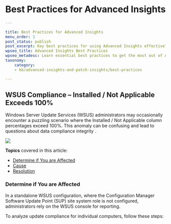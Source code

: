 # Best Practices for Advanced Insights

```yaml
---

title: Best Practices for Advanced Insights
menu_order: 1
post_status: publish
post_excerpt: Key best practices for using Advanced Insights effectively.
wpseo_title: Advanced Insights Best Practices
wpseo_metadesc: Learn essential best practices to get the most out of Advanced Insights
taxonomy:
    category:
    - kb/advanced-insights-and-patch-insights/best-practices

---
```

## WSUS Compliance – Installed / Not Applicable Exceeds 100% <a href="#wsuscomplianceinstallednotapplicableexceeds100" id="wsuscomplianceinstallednotapplicableexceeds100"></a>

Windows Server Update Services (WSUS) administrators may occasionally encounter a puzzling scenario where the Installed / Not Applicable column percentages exceed 100%. This anomaly can be confusing and lead to questions about data compliance integrity .

![](https://patchmypc.com/wp-content/uploads/2025/03/wsus_01.png)

**Topics** covered in this article:

* [Determine if You are Affected](https://patchmypc.com/wsus-compliance-installed-not-applicable-exceeds-100-percent#determine-if-you-are-affected)
* [Cause](https://patchmypc.com/wsus-compliance-installed-not-applicable-exceeds-100-percent#cause)
* [Resolution](https://patchmypc.com/wsus-compliance-installed-not-applicable-exceeds-100-percent#resolution)

### Determine if You are Affected <a href="#determineifyouareaffected" id="determineifyouareaffected"></a>

In a standalone WSUS configuration, where the Configuration Manager Software Update Point (SUP) site system role is not configured, administrators rely on the WSUS console for reporting.

To analyze update compliance for individual computers, follow these steps:
